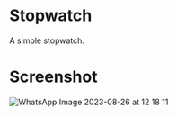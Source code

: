 # Stopwatch
A simple stopwatch.

# Screenshot

![WhatsApp Image 2023-08-26 at 12 18 11](https://github.com/De5ansh/Stopwatch/assets/131659005/13d7023f-44db-4a55-8128-830307a83b50)
